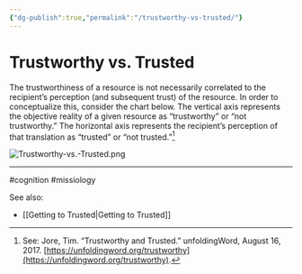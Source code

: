```yaml
---
{"dg-publish":true,"permalink":"/trustworthy-vs-trusted/"}
---
```


# Trustworthy vs. Trusted

The trustworthiness of a resource is not necessarily correlated to the recipient’s perception (and subsequent trust) of the resource. In order to conceptualize this, consider the chart below. The vertical axis represents the objective reality of a given resource as “trustworthy” or “not trustworthy.” The horizontal axis represents the recipient’s perception of that translation as “trusted” or “not trusted.”[^1]


![Trustworthy-vs.-Trusted.png](/img/user/Attachments/Trustworthy-vs.-Trusted.png)



---
#cognition #missiology 

See also:
- [[Getting to Trusted\|Getting to Trusted]]

[^1]: See: Jore, Tim. “Trustworthy and Trusted.” unfoldingWord, August 16, 2017. [https://unfoldingword.org/trustworthy](https://unfoldingword.org/trustworthy). 
